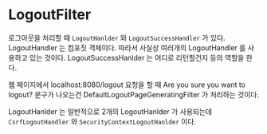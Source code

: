 # LogoutFilter

로그아웃을 처리할 때 `LogoutHanlder` 와 `LogoutSuccessHandler` 가 있다. LogoutHandler 는 컴포짓 객체이다. 따라서 사실상 여러개의 LogoutHandler 를 사용하고 있는 것이다.
LogoutSuccessHanlder 는 어디로 리턴할건지 등의 역할을 한다.

웹 페이지에서 localhost:8080/logout 요청을 할 때 Are you sure you want to logout? 문구가 나오는건 DefaultLogoutPageGeneratingFilter 가 처리하는 것이다.

LogoutHanlder 는 일반적으로 2개의 LogoutHanlder 가 사용되는데 `CsrfLogoutHandler` 와 `SecurityContextLogoutHanlder` 이다.
